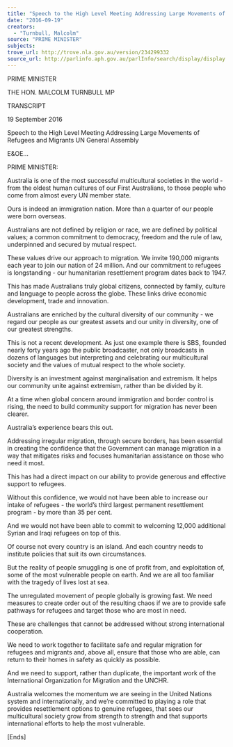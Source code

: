 ```yaml
---
title: "Speech to the High Level Meeting Addressing Large Movements of Refugees and Migrants, UN General Assembly, New York"
date: "2016-09-19"
creators:
  - "Turnbull, Malcolm"
source: "PRIME MINISTER"
subjects:
trove_url: http://trove.nla.gov.au/version/234299332
source_url: http://parlinfo.aph.gov.au/parlInfo/search/display/display.w3p;query=Id%3A%22media/pressrel/4829132%22
---
```


 

 

 PRIME MINISTER 

 THE HON. MALCOLM TURNBULL MP   

 

 TRANSCRIPT   

 19 September 2016  

 

 Speech to the High Level Meeting Addressing Large Movements of Refugees and Migrants  UN General Assembly   

 E&OE…  

 PRIME MINISTER: 

 Australia is one of the most successful multicultural societies in the world - from the oldest human  cultures of our First Australians, to those people who come from almost every UN member state.  

 Ours is indeed an immigration nation. More than a quarter of our people were born overseas. 

 Australians are not defined by religion or race, we are defined by political values; a common  commitment to democracy, freedom and the rule of law, underpinned and secured by mutual respect. 

 These values drive our approach to migration. We invite 190,000 migrants each year to join our nation  of 24 million. And our commitment to refugees is longstanding - our humanitarian resettlement  program dates back to 1947. 

 This has made Australians truly global citizens, connected by family, culture and language to people  across the globe. These links drive economic development, trade and innovation. 

 Australians are enriched by the cultural diversity of our community - we regard our people as our  greatest assets and our unity in diversity, one of our greatest strengths. 

 This is not a recent development. As just one example there is SBS, founded nearly forty years ago the  public broadcaster, not only broadcasts in dozens of languages but interpreting and celebrating our  multicultural society and the values of mutual respect to the whole society.  

 Diversity is an investment against marginalisation and extremism. It helps our community unite against  extremism, rather than be divided by it. 

 At a time when global concern around immigration and border control is rising, the need to build  community support for migration has never been clearer. 

 Australia’s experience bears this out.  

 Addressing irregular migration, through secure borders, has been essential in creating the confidence  that the Government can manage migration in a way that mitigates risks and focuses humanitarian  assistance on those who need it most. 

 This has had a direct impact on our ability to provide generous and effective support to refugees. 

 Without this confidence, we would not have been able to increase our intake of refugees - the world’s  third largest permanent resettlement program - by more than 35 per cent. 

 And we would not have been able to commit to welcoming 12,000 additional Syrian and Iraqi refugees  on top of this.  

 Of course not every country is an island. And each country needs to institute policies that suit its own  circumstances. 

 But the reality of people smuggling is one of profit from, and exploitation of, some of the most  vulnerable people on earth. And we are all too familiar with the tragedy of lives lost at sea. 

 The unregulated movement of people globally is growing fast. We need measures to create order out of  the resulting chaos if we are to provide safe pathways for refugees and target those who are most in  need. 

 These are challenges that cannot be addressed without strong international cooperation. 

 We need to work together to facilitate safe and regular migration for refugees and migrants and, above  all, ensure that those who are able, can return to their homes in safety as quickly as possible. 

 And we need to support, rather than duplicate, the important work of the International Organization for  Migration and the UNCHR. 

 Australia welcomes the momentum we are seeing in the United Nations system and internationally, and  we’re committed to playing a role that provides resettlement options to genuine refugees, that sees our  multicultural society grow from strength to strength and that supports international efforts to help the  most vulnerable. 

 [Ends] 

 

